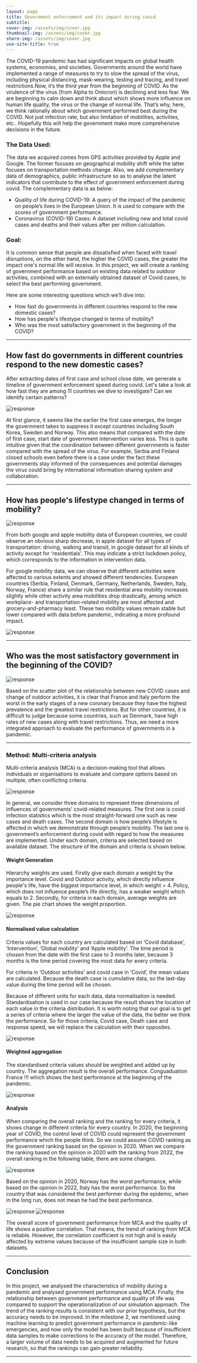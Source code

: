 ```yaml
---
layout: page
title: Government enforcement and its impact during covid
subtitle: 
cover-img: /assets/img/cover.jpg
thumbnail-img: /assets/img/cover.jpg
share-img: /assets/img/cover.jpg
use-site-title: true
---
```



The COVID-19 pandemic has had significant impacts on global health systems, economies, and societies. Governments around the world have implemented a range of measures to try to slow the spread of the virus, including physical distancing, mask-wearing, testing and tracing, and travel restrictions.Now, it’s the third year from the beginning of COVID. As the virulence of the virus (from Alpha to Omicron) is declining and less fear. We are beginning to calm down and think about which shows more influence on human life quality, the virus or the change of normal life. That’s why, here, we think rationally about which government performed best during the COVID. Not just infection rate, but also limitation of mobilities, activities, etc.. Hopefully this will help the government make more comprehensive decisions in the future.




### The Data Used:

<!-- ![](assets/img/database.png) -->

<!-- <iframe src="assets/img/database.png" width="100%" height="600px"></iframe> -->

The data we acquired comes from GPS activities provided by Apple and Google. The former focuses on geographical mobility shift while the latter focuses on transportation methods change. Also, we add complementary data of demographics, public infrastructure so as to analyse the latent indicators that contribute to the effect of government enforcement during covid. The complementary data is as below:

* Quality of life during COVID-19: A query of the impact of the pandemic on people’s lives in the European Union. It is used to compare with the scores of government performance.
* Coronavirus (COVID-19) Cases: A dataset including new and total covid cases and deaths and their values after per million calculation.


### Goal:

 It is common sense that people are dissatisfied when faced with travel disruptions, on the other hand, the higher the COVID cases, the greater the impact one's normal life will receive. In this project, we will create a ranking of government performance based on existing data related to outdoor activities, combined with an externally obtained dataset of Covid cases, to select the best performing government.


Here are some interesting questions which we’ll dive into:

* How fast do governments in different countries respond to the new domestic cases?
* How has people's lifestype changed in terms of mobility?
* Who was the most satisfactory government in the beginning of the COVID?



-----------------

## How fast do governments in different countries respond to the new domestic cases?

After extracting dates of first case and school close date, we generate a timeline of government enforcement speed during covid. Let's take a look at how fast they are among 11 countries we dive to investigate? Can we identify certain patterns?

<img src="assets/plots/response.PNG" alt="response" width='auto'/>
<!-- ![](assets/img/response.png) -->

At first glance, it seems like the earlier the first case emerges, the longer the government takes to suppress it except countries including South Korea, Sweden and Norway. This also means that compared with the date of first case, start date of government intervention varies less. This is quite intuitive given that the coordination between different governments is faster compared with the spread of the virus. For example, Serbia and Finland closed schools even before there is a case under the fact these governments stay informed of the consequences and potential damages the virus could bring by international information sharing system and collaboration.

----------------

## How has people's lifestype changed in terms of mobility?


<img src="assets/plots/mobility_analysis.PNG" alt="response" width='auto'/>

From both google and apple mobility data of European countries, we could observe an obvious sharp decrease, in apple dataset for all types of transportation: driving, walking and transit, in google dataset for all kinds of activity except for ‘residentials’. This may indicate a strict lockdown policy, which corresponds to the information in intervention data.

For google mobility data, we can observe that different activities were affected to various extents and showed different tendencies. European countries (Serbia, Finland, Denmark, Germany, Netherlands, Sweden, Italy, Norway, France) share a similar rule that residential area mobility increases slightly while other activity area mobilities drop drastically, among which workplace- and transportation-related mobility are most affected and grocery-and-pharmacy least. These two mobility values remain stable but lower compared with data before pandemic, indicating a more profound impact.


<img src="assets/plots/comparison.PNG" alt="response" width='auto'/>



----------------

## Who was the most satisfactory government in the beginning of the COVID?

<img src="assets/plots/mobility.PNG" alt="response" width='auto'/>


Based on the scatter plot of the relationship between new COVID cases and change of outdoor activities, it is clear that France and Italy perform the worst in the early stages of a new coronary because they have the highest prevalence and the greatest travel restrictions. But for other countries, it is difficult to judge because some countries, such as Denmark, have high rates of new cases along with travel restrictions. Thus, we need a more integrated approach to evaluate the performance of governments in a pandemic.

----------------


### Method: Multi-criteria analysis

Multi-criteria analysis (MCA) is a decision-making tool that allows individuals or organisations to evaluate and compare options based on multiple, often conflicting criteria.

<img src="assets/plots/domain.PNG" alt="response" width='auto'/>

In general, we consider three domains to represent three dimensions of influences of governments’ covid-related measures. The first one is covid infection statistics which is the most straight-forward one such as new cases and death cases. The second domain is how people’s lifestyle is affected in which we demonstrate through people’s mobility. The last one is government’s enforcement during covid with regard to how the measures are implemented. Under each domain, criteria are selected based on available dataset. The structure of the domain and criteria is shown below. 

#### Weight Generation

Hierarchy weights are used. Firstly give each domain a weight by the importance level. Covid and Outdoor activity, which directly influence people's life, have the biggest importance level, in which weight = 4. Policy, which does not influence people’s life directly, has a weaker weight which equals to 2.  Secondly, for criteria in each domain, average weights are given. The pie chart shows the weight proportion.

<img src="assets/plots/weight.PNG" alt="response" width='auto'/>

#### Normalised value calculation

Criteria values for each country are calculated based on ‘Covid database’, ‘Intervention’, ‘Global mobility’ and ‘Apple mobility’. The time period is chosen from the date with the first case to 3 months later, because 3 months is the time period covering the most data for every criteria.

For criteria in ‘Outdoor activities’ and covid case in ‘Covid’, the mean values are calculated. Because the death case is cumulative data, so the last-day value during the time period will be chosen.

Because of different units for each data, data normalisation is needed. Standardisation is used in our case because the result shows the location of each value in the criteria distribution. It is worth noting that our goal is to get a series of criteria where the larger the value of the data, the better we think the performance. So for those criteria, Covid case, Death case and response speed, we will replace the calculation with their opposites.

<img src="assets/plots/normalised.PNG" alt="response" width='auto'/>

#### Weighted aggregation

The standardised criteria values should be weighted and added up by country. The aggregation result is the overall performance. Conguaduation France  !!! which shows the best performance at the beginning of the pandemic.

<img src="assets/plots/totalperformance.PNG" alt="response" width='auto'/>

#### Analysis

When comparing the overall ranking and the ranking for every criteria, it shows change in different criteria for every country. In 2020, the beginning year of COVID, the control level of COVID could represent the government performance which the people think. So we could assume COVID ranking as the government ranking based on the opinion in 2020. When we compare the ranking based on the opinion in 2020 with the ranking from 2022, the overall ranking in the following table, there are some changes. 

<img src="assets/plots/table.PNG" alt="response" width='auto'/>

Based on the opinion in 2020, Norway has the worst performance, while based on the opinion in 2022, Italy has the worst performance. So the country that was considered the best performer during the epidemic, when in the long run, does not mean he had the best performance.


<img src="assets/plots/ranking.PNG" alt="response" width='auto'/>

<img src="assets/plots/performance_score.png" alt="response" width='auto'/>

The overall score of government performance from MCA and the quality of life shows a positive correlation. That means, the trend of ranking from MCA is reliable. However, the correlation coefficient is not high and is easily affected by extreme values because of the insufficient sample size in both datasets.


------------------


## Conclusion

In this project, we analysed the characteristics of mobility during a pandemic and analysed government performance using MCA. Finally, the relationship between government performance and quality of life was compared to support the operationalization of our simulation approach. The trend of the ranking results is consistent with our prior hypothesis, but the accuracy needs to be improved. In the milestone 2, we mentioned using machine learning to predict government performance in pandemic-like emergencies, and now only the model has been built because of insufficient data samples to make corrections to the accuracy of the model. Therefore, a larger volume of data needs to be acquired and augmented for future research, so that the rankings can gain greater reliability.


-------------
